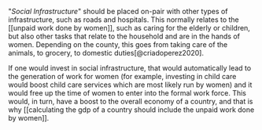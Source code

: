 "*Social Infrastructure*" should be placed on-pair with other types of infrastructure, such as roads and hospitals. This normally relates to the [[unpaid work done by women]], such as caring for the elderly or children, but also other tasks that relate to the household and are in the hands of women. Depending on the county, this goes from taking care of the animals, to grocery, to domestic duties[@criadoperez2020].

If one would invest in social infrastructure, that would automatically lead to the generation of work for women (for example, investing in child care would boost child care services which are most likely run by women) and it would free up the time of women to enter into the formal work force. This would, in turn, have a boost to the overall economy of a country, and that is why [[calculating the gdp of a country should include the unpaid work done by women]]. 
